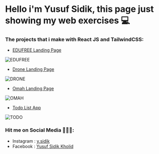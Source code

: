 # Hello i'm Yusuf Sidik, this page just showing my web exercises 💻 

### The projects that i make with React JS and TailwindCSS:

- [EDUFREE Landing Page](https://yusufsidik.github.io/edufree/) <br>

![EDUFREE](https://github.com/user-attachments/assets/e064928f-2494-4d3e-9d6c-a2dc6573f7b8)


- [Drone Landing Page](https://yusufsidik.github.io/landing-page-drone/) <br>

![DRONE](https://github.com/user-attachments/assets/30e482eb-56a8-4f58-854e-ce9f3cb0615f)

- [Omah Landing Page](https://yusufsidik.github.io/omah/) <br>

![OMAH](https://github.com/user-attachments/assets/322d1f53-7bed-4e42-9f2b-4fc04c968a6e)

- [Todo List App](https://yusufsidik.github.io/todolist/) <br>

![TODO](https://github.com/user-attachments/assets/d88d2ab9-3396-455a-af7d-12eca8207dd0)


### Hit me on Social Media 🚀🌚🏁:
- Instagram           : [y.sidik](https://instagram.com/y.sidik)
- Facebook            : [Yusuf Sidik Kholid](https://facebook.com/ysidik1)
